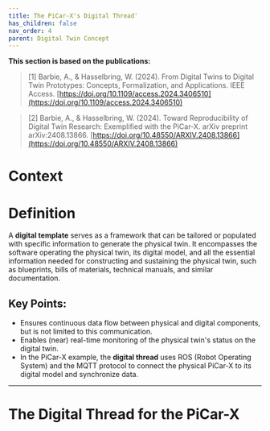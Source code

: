 ```yaml
---
title: The PiCar-X's Digital Thread'
has_children: false
nav_order: 4
parent: Digital Twin Concept
---
```


**This section is based on the publications:**
>[1] Barbie, A., & Hasselbring, W. (2024). From Digital Twins to Digital Twin Prototypes: Concepts, Formalization, and Applications. IEEE Access. [https://doi.org/10.1109/access.2024.3406510](https://doi.org/10.1109/access.2024.3406510)

>[2] Barbie, A., & Hasselbring, W. (2024). Toward Reproducibility of Digital Twin Research: Exemplified with the PiCar-X. arXiv preprint arXiv:2408.13866. [https://doi.org/10.48550/ARXIV.2408.13866](https://doi.org/10.48550/ARXIV.2408.13866)

# Context


# Definition

A **digital template** serves as a framework that can be tailored or populated with specific information to generate the physical twin. It encompasses the software operating the physical twin, its digital model,
and all the essential information needed for constructing and sustaining the physical twin, such as blueprints, bills of materials, technical manuals, and similar documentation.

## Key Points:
- Ensures continuous data flow between physical and digital components, but is not limited to this communication.
- Enables (near) real-time monitoring of the physical twin's status on the digital twin.
- In the PiCar-X example, the **digital thread** uses ROS (Robot Operating System) and the MQTT protocol to connect the physical PiCar-X to its digital model and synchronize data.

---

# The Digital Thread for the PiCar-X
